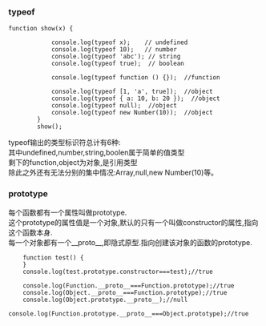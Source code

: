 ### typeof
```
function show(x) {

            console.log(typeof x);    // undefined
            console.log(typeof 10);   // number
            console.log(typeof 'abc'); // string
            console.log(typeof true);  // boolean

            console.log(typeof function () {});  //function

            console.log(typeof [1, 'a', true]);  //object
            console.log(typeof { a: 10, b: 20 });  //object
            console.log(typeof null);  //object
            console.log(typeof new Number(10));  //object
        }
        show();
```
typeof输出的类型标识符总计有6种:  
其中undefined,number,string,boolen属于简单的值类型  
剩下的function,object为对象,是引用类型  
除此之外还有无法分别的集中情况:Array,null,new Number(10)等。  

### prototype
每个函数都有一个属性叫做prototype.  
这个prototype的属性值是一个对象,默认的只有一个叫做constructor的属性,指向这个函数本身.  
每一个对象都有一个__proto__,即隐式原型.指向创建该对象的函数的prototype.  
```
    function test() {
    }
    console.log(test.prototype.constructor===test);//true
    
    console.log(Function.__proto__===Function.prototype);//true
    console.log(Object.__proto__===Function.prototype);//true
    console.log(Object.prototype.__proto__);//null
    console.log(Function.prototype.__proto__===Object.prototype);//true
```
